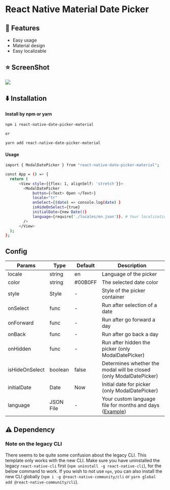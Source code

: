 # React Native Material Date Picker

## :star2: Features
- Easy usage
- Material design
- Easy localizable

## :star: ScreenShot

![](./assets/intro/ss1.gif)

## :arrow_down: Installation

#### Install by npm or yarn

```sh
npm i react-native-date-picker-material

or

yarn add react-native-date-picker-material
```



#### Usage

```sh
import { ModalDatePicker } from "react-native-date-picker-material";

const App = () => {
  return (             
      <View style={{flex: 1, alignSelf: 'stretch'}}>
        <ModalDatePicker 
            button={<Text> Open </Text>} 
            locale="tr" 
            onSelect={(date) => console.log(date) }
            isHideOnSelect={true}
            initialDate={new Date()}
            language={require('./locales/en.json')}. # Your localization file
        />             
      </View>
  );
};
```


##  Config

| Params | Type | Default | Description |
| --- | --- | --- | --- |
| locale | string | en | Language of the picker |
| color | string | #00B0FF | The selected date color |  
| style | Style | - | Style of the picker container |
| onSelect | func | - | Run after selection of a date |
| onForward | func | - | Run after go forward a day |
| onBack | func | - | Run after go back a day |
| onHidden | func | - | Run after hidden the picker (only ModalDatePicker) |
| isHideOnSelect | boolean | false | Determines whether the modal will be closed (only ModalDatePicker) |
| initialDate | Date | Now | Initial date for picker (only ModalDatePicker) |
| language | JSON File | - | Your custom language file for months and days (<a href="https://github.com/NTV-97/react-native-date-picker-material/blob/master/locales/en.json">Example</a>) |




## :warning: Dependency

### Note on the legacy CLI
There seems to be quite some confusion about the legacy CLI. This template only works with the new CLI. Make sure you have uninstalled the legacy `react-native-cli` first (`npm uninstall -g react-native-cli`), for the below command to work. If you wish to not use `npx`, you can also install the new CLI globally (`npm i -g @react-native-community/cli` or `yarn global add @react-native-community/cli`).
